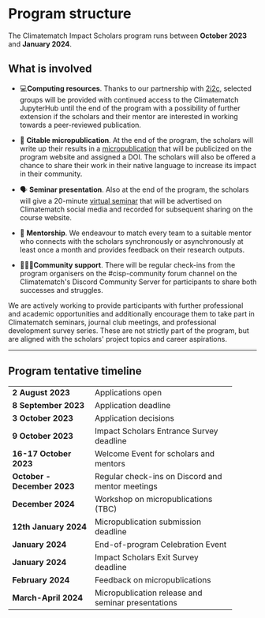 # Program structure

The Climatematch Impact Scholars program runs between **October 2023** and **January 2024**.

## **What is involved**
- 💻**Computing resources**. Thanks to our partnership with [2i2c](https://2i2c.org/), selected groups will be provided with continued access to the Climatematch JupyterHub until the end of the program with a possibility of further extension if the scholars and their mentor are interested in working towards a peer-reviewed publication. 

- 📝 **Citable micropublication**. At the end of the program, the scholars will write up their results in a [micropublication](../output-guidelines/micropublications.md) that will be publicized on the program website and assigned a DOI. The scholars will also be offered a chance to share their work in their native language to increase its impact in their community.

- 🗣️ **Seminar presentation**. Also at the end of the program, the scholars will give a 20-minute [virtual seminar](../output-guidelines/seminar_presentations2.md) that will be advertised on Climatematch social media and recorded for subsequent sharing on the course website.

- 🦉 **Mentorship**. We endeavour to match every team to a suitable mentor who connects with the scholars synchronously or asynchronously at least once a month and provides feedback on their research outputs. 

- 🧑‍🤝‍🧑**Community support**. There will be regular check-ins from the program organisers on the #cisp-community forum channel on the Climatematch's Discord Community Server for participants to share both successes and struggles.

We are actively working to provide participants with further professional and academic opportunities and additionally encourage them to take part in Climatematch seminars, journal club meetings, and professional development survey series. These are not strictly part of the program, but are aligned with the scholars' project topics and career aspirations.

---
## **Program tentative timeline**
<table style="width:90%">
<tr>
    <td><b>2 August 2023</b></td>
    <td>Applications open</td>
</tr>
<tr>
    <td><b>8 September 2023</b></td>
    <td>Application deadline</td>
</tr>
<tr>
    <td><b>3 October 2023</b></td>
    <td>Application decisions</td>
</tr>
<tr>
    <td><b>9 October 2023</b></td>
    <td>Impact Scholars Entrance Survey deadline</td>
</tr>
<tr>
    <td><b>16-17 October 2023</b></td>
    <td>Welcome Event for scholars and mentors</td>
</tr>
<tr>
    <td><b>October - December 2023</b></td>
    <td>Regular check-ins on Discord and mentor meetings</td>
</tr>
<tr>
    <td><b>December 2024</b></td>
    <td>Workshop on micropublications (TBC)</td>
</tr>
<tr>
    <td><b>12th January 2024</b></td>
    <td>Micropublication submission deadline</td>
</tr>
<tr>
    <td><b>January 2024</b></td>
    <td>End-of-program Celebration Event</td>
</tr>
<tr>
    <td><b>January 2024</b></td>
    <td>Impact Scholars Exit Survey deadline</td>
</tr>
<tr>
    <td><b>February 2024</b></td>
    <td>Feedback on micropublications</td>
</tr>
<tr>
    <td><b>March-April 2024</b></td>
    <td>Micropublication release and seminar presentations</td>
</tr>
</table>
